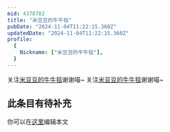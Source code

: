 ```yaml
---
mid: 4378782
title: "米豆豆的牛牛毯"
pubDate: "2024-11-04T11:22:15.360Z"
updatedDate: "2024-11-04T11:22:15.360Z"
profile:
  {
    Nickname: ["米豆豆的牛牛毯"],
  }
---
```


关注[米豆豆的牛牛毯](https://space.bilibili.com/4378782)谢谢喵~ 关注[米豆豆的牛牛毯](https://space.bilibili.com/4378782)谢谢喵~

## 此条目有待补充
你可以在[这里](https://github.com/Yuhanawa/VTuber.ICU/edit/master/src/content/v/米豆豆的牛牛毯/index.md)编辑本文
